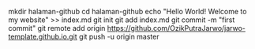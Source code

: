 mkdir halaman-github
cd halaman-github
echo "Hello World! Welcome to my website" >> index.md
git init
git add index.md
git commit -m "first commit"
git remote add origin https://github.com/OzikPutraJarwo/jarwo-template.github.io.git
git push -u origin master

